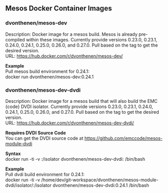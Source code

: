 ## Mesos Docker Container Images

### dvonthenen/mesos-dev
Description: Docker image for a mesos build. Mesos is already pre-compiled within these images. Currently provide versions 0.23.0, 0.23.1, 0.24.0, 0.24.1, 0.25.0, 0.26.0, and 0.27.0. Pull based on the tag to get the desired version.  
URL: https://hub.docker.com/r/dvonthenen/mesos-dev/

**Example**  
Pull mesos build environment for 0.24.1:  
docker run dvonthenen/mesos-dev:0.24.1


### dvonthenen/mesos-dev-dvdi
Description: Docker image for a mesos build that will also build the EMC {code} DVDI isolator. Currently provide versions 0.23.0, 0.23.1, 0.24.0, 0.24.1, 0.25.0, 0.26.0, and 0.27.0. Pull based on the tag to get the desired version.  
URL: https://hub.docker.com/r/dvonthenen/mesos-dev-dvdi/

**Requires DVDI Source Code**  
You can get the DVDI source code at https://github.com/emccode/mesos-module-dvdi

**Syntax**  
docker run -ti -v <location of your DVDI source>:/isolator dvonthenen/mesos-dev-dvdi:<mesos version> /bin/bash

**Example**  
Pull dvdi build environment for 0.24.1:  
docker run -ti -v /home/dev/git-workspace/dvonthenen/mesos-module-dvdi/isolator/:/isolator dvonthenen/mesos-dev-dvdi:0.24.1 /bin/bash
